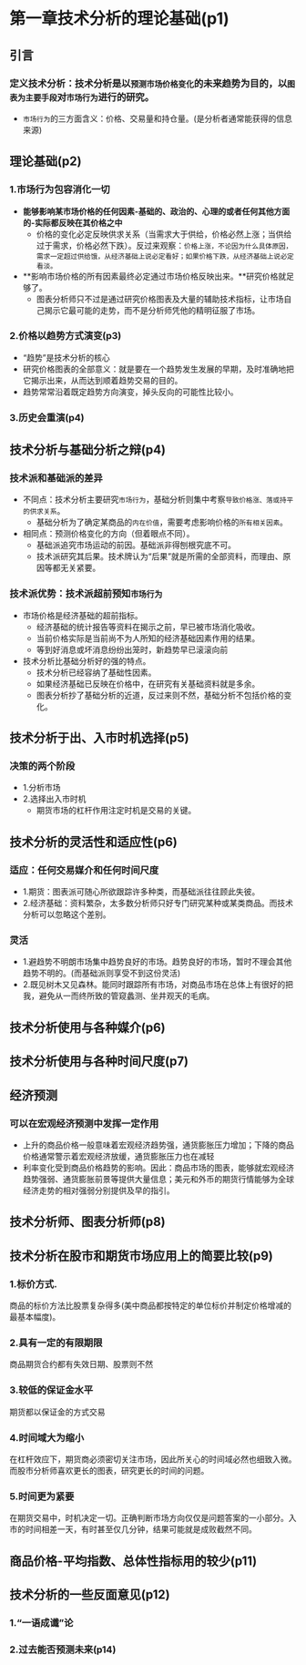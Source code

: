 # 第一章技术分析的理论基础(p1)
## 引言
### 定义技术分析：技术分析是以`预测市场价格变化`的未来趋势为目的，以`图表为主要手段`对`市场行为`进行的研究。
- `市场行为`的三方面含义：价格、交易量和持仓量。(是分析者通常能获得的信息来源)

## 理论基础(p2)
### 1.市场行为包容消化一切
- **能够影响某市场价格的任何因素-基础的、政治的、心理的或者任何其他方面的-实际都反映在其价格之中**
    - 价格的变化必定反映供求关系（当需求大于供给，价格必然上涨；当供给过于需求，价格必然下跌）。反过来观察：`价格上涨，不论因为什么具体原因，需求一定超过供给饿，从经济基础上说必定看好；如果价格下跌，从经济基础上说必定看淡。`
- **影响市场价格的所有因素最终必定通过市场价格反映出来。**研究价格就足够了。
    - 图表分析师只不过是通过研究价格图表及大量的辅助技术指标，让市场自己揭示它最可能的走势，而不是分析师凭他的精明征服了市场。
### 2.价格以趋势方式演变(p3)
- “趋势”是技术分析的核心
- 研究价格图表的全部意义：就是要在一个趋势发生发展的早期，及时准确地把它揭示出来，从而达到顺着趋势交易的目的。
- 趋势常常沿着既定趋势方向演变，掉头反向的可能性比较小。
### 3.历史会重演(p4)

## 技术分析与基础分析之辩(p4)
### 技术派和基础派的差异
- 不同点：技术分析主要研究`市场行为`，基础分析则集中考察`导致价格涨、落或持平的供求关系`。
    - 基础分析为了确定某商品的`内在价值`，需要考虑影响价格的`所有相关因素`。
- 相同点：预测价格变化的方向（但着眼点不同）。
    - 基础派追究市场运动的前因。基础派非得刨根究底不可。
    - 技术派研究其后果。技术牌认为“后果”就是所需的全部资料，而理由、原因等都无关紧要。
### 技术派优势：技术派超前预知`市场行为`
- 市场价格是经济基础的超前指标。
    - 经济基础的统计报告等资料在揭示之前，早已被市场消化吸收。
    - 当前价格实际是当前尚不为人所知的经济基础因素作用的结果。
    - 等到好消息或坏消息纷纷出笼时，新趋势早已滚滚向前
- 技术分析比基础分析好的强的特点。
    - 技术分析已经容纳了基础性因素。
    - 如果经济基础已反映在价格中，在研究有关基础资料就是多余。
    - 图表分析抄了基础分析的近道，反过来则不然，基础分析不包括价格的变化。

## 技术分析于出、入市时机选择(p5)
### 决策的两个阶段
- 1.分析市场
- 2.选择出入市时机
    - 期货市场的杠杆作用注定时机是交易的关键。

## 技术分析的灵活性和适应性(p6)
### 适应：任何交易媒介和任何时间尺度
- 1.期货：图表派可随心所欲跟踪许多种类，而基础派往往顾此失彼。
- 2.经济基础：资料繁杂，太多数分析师只好专门研究某种或某类商品。而技术分析可以忽略这个差别。
### 灵活
- 1.避趋势不明朗市场集中趋势良好的市场。趋势良好的市场，暂时不理会其他趋势不明的。(而基础派则享受不到这份灵活)
- 2.既见树木又见森林。能同时跟踪所有市场，对商品市场在总体上有很好的把我，避免从一而终所致的管窥蠡测、坐井观天的毛病。

## 技术分析使用与各种媒介(p6)
## 技术分析使用与各种时间尺度(p7)
## 经济预测
### 可以在宏观经济预测中发挥一定作用
- 上升的商品价格一般意味着宏观经济趋势强，通货膨胀压力增加；下降的商品价格通常警示着宏观经济放缓，通货膨胀压力也在减轻
- 利率变化受到商品价格趋势的影响。因此：商品市场的图表，能够就宏观经济趋势强弱、通货膨胀前景等提供大量信息；美元和外币的期货行情能够为全球经济走势的相对强弱分别提供及早的指引。

## 技术分析师、图表分析师(p8)
## 技术分析在股市和期货市场应用上的简要比较(p9)
### 1.标价方式.
商品的标价方法比股票复杂得多(美中商品都按特定的单位标价并制定价格增减的最基本幅度)。
### 2.具有一定的有限期限
商品期货合约都有失效日期、股票则不然

### 3.较低的保证金水平
期货都以保证金的方式交易

### 4.时间域大为缩小
在杠杆效应下，期货商必须密切关注市场，因此所关心的时间域必然也细致入微。而股市分析师喜欢更长的图表，研究更长的时间的问题。

### 5.时间更为紧要
在期货交易中，时机决定一切。正确判断市场方向仅仅是问题答案的一小部分。入市的时间相差一天，有时甚至仅几分钟，结果可能就是成败截然不同。

## 商品价格-平均指数、总体性指标用的较少(p11)
## 技术分析的一些反面意见(p12)
### 1.“一语成谶”论
### 2.过去能否预测未来(p14)
